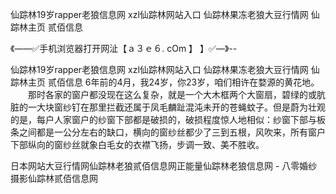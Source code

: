 仙踪林19岁rapper老狼信息网
xzl仙踪林网站入口
仙踪林果冻老狼大豆行情网
仙踪林主页 贰佰信息


《——✅手机浏览器打开网沚【ａ３ｅ６. cOm 】 】✅—》--

仙踪林19岁rapper老狼信息网
xzl仙踪林网站入口
仙踪林果冻老狼大豆行情网
仙踪林主页 贰佰信息
6年前的4月，我24岁，你23岁，咱们相许在婺源的黄花地。
　　那时各家的窗户都没现在这么复杂，就是一个大木框两个大窗扇，碧绿的或肮脏的一大块窗纱钉在那里拦截还属于凤毛麟趾混沌未开的苍蝇蚊子。但是蔚为壮观的是，每户人家窗户的纱窗下部都是破损的，破损程度惊人地相似：纱窗下部与板条之间都是一公分左右的缺口，横向的窗纱丝都少了三到五根，风吹来，所有窗户下部纵向的窗纱丝就象白毛女的衣襟飞扬，步调一致、美不胜收。





日本网站大豆行情网仙踪林老狼贰佰信息网正能量仙踪林老狼信息网 - 八零婚纱摄影仙踪林贰佰信息网

